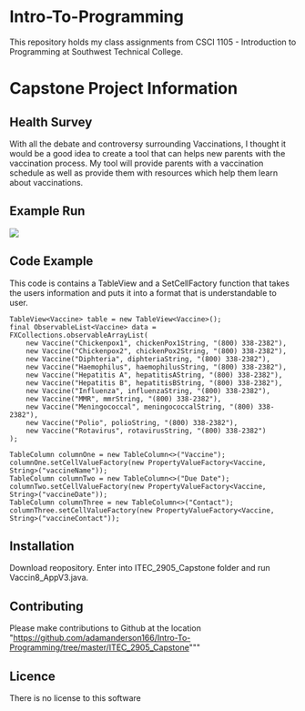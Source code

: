 # Intro-To-Programming

This repository holds my class assignments from CSCI 1105 - Introduction to Programming at Southwest Technical College.

# Capstone Project Information

## Health Survey
With all the debate and controversy surrounding Vaccinations, I thought it would be a good idea to create a tool that can helps new parents with the vaccination process. My tool will provide parents with a vaccination schedule as well as provide them with resources which help them learn about vaccinations.

## Example Run
<img src="ResilienceModelScreenshot.png" />

## Code Example
This code is contains a TableView and a SetCellFactory function that takes the users information and puts it into a format that is understandable to user.
```
TableView<Vaccine> table = new TableView<Vaccine>();
final ObservableList<Vaccine> data = FXCollections.observableArrayList(
	new Vaccine("Chickenpox1", chickenPox1String, "(800) 338-2382"),
	new Vaccine("Chickenpox2", chickenPox2String, "(800) 338-2382"),
	new Vaccine("Diphteria", diphteriaString, "(800) 338-2382"),
	new Vaccine("Haemophilus", haemophilusString, "(800) 338-2382"),
	new Vaccine("Hepatitis A", hepatitisAString, "(800) 338-2382"),
	new Vaccine("Hepatitis B", hepatitisBString, "(800) 338-2382"),
	new Vaccine("Influenza", influenzaString, "(800) 338-2382"),
	new Vaccine("MMR", mmrString, "(800) 338-2382"),
	new Vaccine("Meningococcal", meningococcalString, "(800) 338-2382"),
	new Vaccine("Polio", polioString, "(800) 338-2382"),
	new Vaccine("Rotavirus", rotavirusString, "(800) 338-2382")
);

TableColumn columnOne = new TableColumn<>("Vaccine");
columnOne.setCellValueFactory(new PropertyValueFactory<Vaccine, String>("vaccineName"));
TableColumn columnTwo = new TableColumn<>("Due Date");
columnTwo.setCellValueFactory(new PropertyValueFactory<Vaccine, String>("vaccineDate"));
TableColumn columnThree = new TableColumn<>("Contact");
columnThree.setCellValueFactory(new PropertyValueFactory<Vaccine, String>("vaccineContact"));
```

## Installation
Download reopository. Enter into ITEC_2905_Capstone folder and run Vaccin8_AppV3.java.

## Contributing
Please make contributions to Github at the location "https://github.com/adamanderson166/Intro-To-Programming/tree/master/ITEC_2905_Capstone"""

## Licence
There is no license to this software